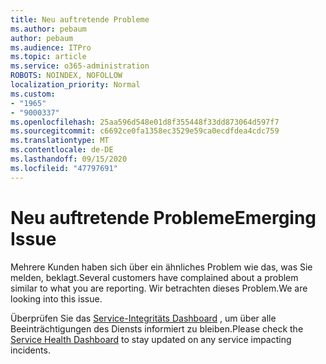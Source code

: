 ```yaml
---
title: Neu auftretende Probleme
ms.author: pebaum
author: pebaum
ms.audience: ITPro
ms.topic: article
ms.service: o365-administration
ROBOTS: NOINDEX, NOFOLLOW
localization_priority: Normal
ms.custom:
- "1965"
- "9000337"
ms.openlocfilehash: 25aa596d548e01d8f355448f33dd873064d597f7
ms.sourcegitcommit: c6692ce0fa1358ec3529e59ca0ecdfdea4cdc759
ms.translationtype: MT
ms.contentlocale: de-DE
ms.lasthandoff: 09/15/2020
ms.locfileid: "47797691"
---
```

# <a name="emerging-issue"></a><span data-ttu-id="cd76f-102">Neu auftretende Probleme</span><span class="sxs-lookup"><span data-stu-id="cd76f-102">Emerging Issue</span></span>

<span data-ttu-id="cd76f-103">Mehrere Kunden haben sich über ein ähnliches Problem wie das, was Sie melden, beklagt.</span><span class="sxs-lookup"><span data-stu-id="cd76f-103">Several customers have complained about a problem similar to what you are reporting.</span></span> <span data-ttu-id="cd76f-104">Wir betrachten dieses Problem.</span><span class="sxs-lookup"><span data-stu-id="cd76f-104">We are looking into this issue.</span></span>

<span data-ttu-id="cd76f-105">Überprüfen Sie das [Service-Integritäts Dashboard](https://admin.microsoft.com/adminportal/home#/servicehealth) , um über alle Beeinträchtigungen des Diensts informiert zu bleiben.</span><span class="sxs-lookup"><span data-stu-id="cd76f-105">Please check the [Service Health Dashboard](https://admin.microsoft.com/adminportal/home#/servicehealth) to stay updated on any service impacting incidents.</span></span>